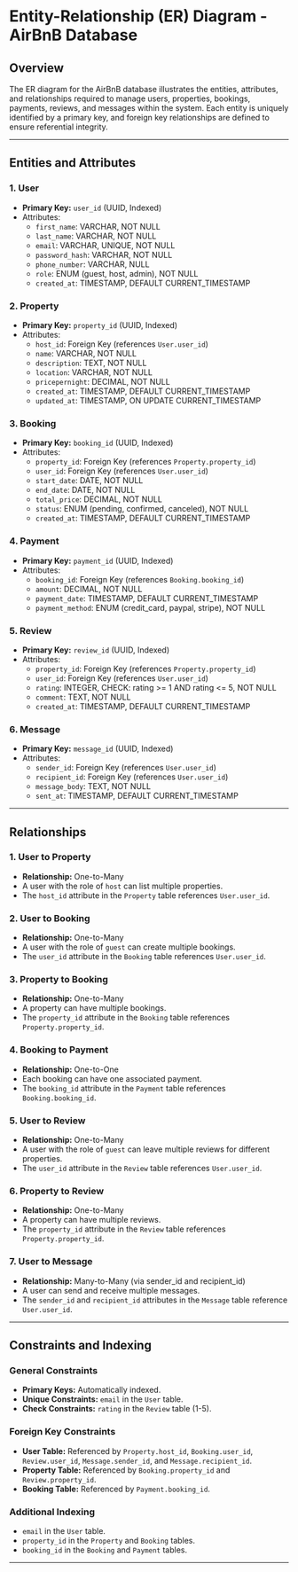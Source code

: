 # Entity-Relationship (ER) Diagram - AirBnB Database

## Overview
The ER diagram for the AirBnB database illustrates the entities, attributes, and relationships required to manage users, properties, bookings, payments, reviews, and messages within the system. Each entity is uniquely identified by a primary key, and foreign key relationships are defined to ensure referential integrity.

---

## Entities and Attributes

### 1. **User**
- **Primary Key:** `user_id` (UUID, Indexed)
- Attributes:
  - `first_name`: VARCHAR, NOT NULL
  - `last_name`: VARCHAR, NOT NULL
  - `email`: VARCHAR, UNIQUE, NOT NULL
  - `password_hash`: VARCHAR, NOT NULL
  - `phone_number`: VARCHAR, NULL
  - `role`: ENUM (guest, host, admin), NOT NULL
  - `created_at`: TIMESTAMP, DEFAULT CURRENT_TIMESTAMP

### 2. **Property**
- **Primary Key:** `property_id` (UUID, Indexed)
- Attributes:
  - `host_id`: Foreign Key (references `User.user_id`)
  - `name`: VARCHAR, NOT NULL
  - `description`: TEXT, NOT NULL
  - `location`: VARCHAR, NOT NULL
  - `pricepernight`: DECIMAL, NOT NULL
  - `created_at`: TIMESTAMP, DEFAULT CURRENT_TIMESTAMP
  - `updated_at`: TIMESTAMP, ON UPDATE CURRENT_TIMESTAMP

### 3. **Booking**
- **Primary Key:** `booking_id` (UUID, Indexed)
- Attributes:
  - `property_id`: Foreign Key (references `Property.property_id`)
  - `user_id`: Foreign Key (references `User.user_id`)
  - `start_date`: DATE, NOT NULL
  - `end_date`: DATE, NOT NULL
  - `total_price`: DECIMAL, NOT NULL
  - `status`: ENUM (pending, confirmed, canceled), NOT NULL
  - `created_at`: TIMESTAMP, DEFAULT CURRENT_TIMESTAMP

### 4. **Payment**
- **Primary Key:** `payment_id` (UUID, Indexed)
- Attributes:
  - `booking_id`: Foreign Key (references `Booking.booking_id`)
  - `amount`: DECIMAL, NOT NULL
  - `payment_date`: TIMESTAMP, DEFAULT CURRENT_TIMESTAMP
  - `payment_method`: ENUM (credit_card, paypal, stripe), NOT NULL

### 5. **Review**
- **Primary Key:** `review_id` (UUID, Indexed)
- Attributes:
  - `property_id`: Foreign Key (references `Property.property_id`)
  - `user_id`: Foreign Key (references `User.user_id`)
  - `rating`: INTEGER, CHECK: rating >= 1 AND rating <= 5, NOT NULL
  - `comment`: TEXT, NOT NULL
  - `created_at`: TIMESTAMP, DEFAULT CURRENT_TIMESTAMP

### 6. **Message**
- **Primary Key:** `message_id` (UUID, Indexed)
- Attributes:
  - `sender_id`: Foreign Key (references `User.user_id`)
  - `recipient_id`: Foreign Key (references `User.user_id`)
  - `message_body`: TEXT, NOT NULL
  - `sent_at`: TIMESTAMP, DEFAULT CURRENT_TIMESTAMP

---

## Relationships

### 1. **User to Property**
- **Relationship:** One-to-Many
- A user with the role of `host` can list multiple properties.
- The `host_id` attribute in the `Property` table references `User.user_id`.

### 2. **User to Booking**
- **Relationship:** One-to-Many
- A user with the role of `guest` can create multiple bookings.
- The `user_id` attribute in the `Booking` table references `User.user_id`.

### 3. **Property to Booking**
- **Relationship:** One-to-Many
- A property can have multiple bookings.
- The `property_id` attribute in the `Booking` table references `Property.property_id`.

### 4. **Booking to Payment**
- **Relationship:** One-to-One
- Each booking can have one associated payment.
- The `booking_id` attribute in the `Payment` table references `Booking.booking_id`.

### 5. **User to Review**
- **Relationship:** One-to-Many
- A user with the role of `guest` can leave multiple reviews for different properties.
- The `user_id` attribute in the `Review` table references `User.user_id`.

### 6. **Property to Review**
- **Relationship:** One-to-Many
- A property can have multiple reviews.
- The `property_id` attribute in the `Review` table references `Property.property_id`.

### 7. **User to Message**
- **Relationship:** Many-to-Many (via sender_id and recipient_id)
- A user can send and receive multiple messages.
- The `sender_id` and `recipient_id` attributes in the `Message` table reference `User.user_id`.

---

## Constraints and Indexing

### General Constraints
- **Primary Keys:** Automatically indexed.
- **Unique Constraints:** `email` in the `User` table.
- **Check Constraints:** `rating` in the `Review` table (1-5).

### Foreign Key Constraints
- **User Table:** Referenced by `Property.host_id`, `Booking.user_id`, `Review.user_id`, `Message.sender_id`, and `Message.recipient_id`.
- **Property Table:** Referenced by `Booking.property_id` and `Review.property_id`.
- **Booking Table:** Referenced by `Payment.booking_id`.

### Additional Indexing
- `email` in the `User` table.
- `property_id` in the `Property` and `Booking` tables.
- `booking_id` in the `Booking` and `Payment` tables.

---


